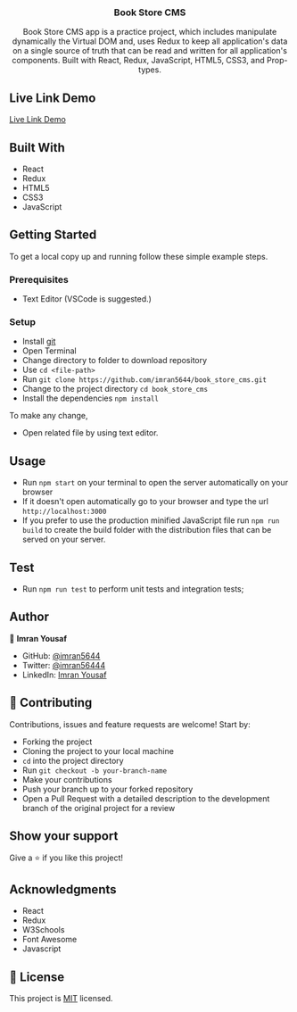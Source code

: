 <h3 align="center">Book Store CMS</h3>


<p align="center">Book Store CMS app is a practice project, which includes manipulate dynamically the Virtual DOM and, uses Redux to keep all application's data on a single source of truth that can be read and written for all application's components. Built with React, Redux, JavaScript, HTML5, CSS3, and Prop-types.</p>

<!-- ## App Screenshot
![screenshot](./screenshot.png) -->

## Live Link Demo

[Live Link Demo]()

## Built With

- React
- Redux
- HTML5
- CSS3
- JavaScript


## Getting Started

To get a local copy up and running follow these simple example steps.

### Prerequisites

- Text Editor (VSCode is suggested.)


### Setup

- Install [git](https://git-scm.com/downloads)
- Open Terminal
- Change directory to folder to download repository
- Use `cd <file-path>`
- Run `git clone https://github.com/imran5644/book_store_cms.git`
- Change to the project directory `cd book_store_cms`
- Install the dependencies `npm install`



To make any change,

- Open related file by using text editor.

## Usage
  - Run `npm start` on your terminal to open the server automatically on your browser
  - If it doesn't open automatically go to your browser and type the url `http://localhost:3000`
  - If you prefer to use the production minified JavaScript file run `npm run build` to create the build folder with the distribution files that can be served on your server.

## Test
  - Run `npm run test` to perform unit tests and integration tests;
   
## Author

👤  **Imran Yousaf**

- GitHub: [@imran5644](https://github.com/imran5644)
- Twitter: [@imran56444](https://twitter.com/imran56444)
- LinkedIn: [Imran Yousaf](https://www.linkedin.com/in/imranyousaf-programmer/) 


## 🤝 Contributing

Contributions, issues and feature requests are welcome! Start by:

- Forking the project
- Cloning the project to your local machine
- `cd` into the project directory
- Run `git checkout -b your-branch-name`
- Make your contributions
- Push your branch up to your forked repository
- Open a Pull Request with a detailed description to the development branch of the original project for a review


## Show your support

Give a ⭐️ if you like this project!

## Acknowledgments

- React
- Redux
- W3Schools
- Font Awesome
- Javascript

## 📝 License

This project is [MIT](LICENSE) licensed.